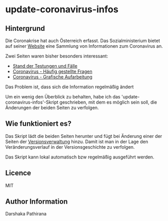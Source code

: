# update-coronavirus-infos

## Hintergrund

Die Coronakrise hat auch Österreich erfasst. Das Sozialministerium bietet auf seiner [Website](https://www.sozialministerium.at/Informationen-zum-Coronavirus.html) eine Sammlung von Informationen zum Coronavirus an.

Zwei Seiten waren bisher besonders interessant:

* [Stand der Testungen und Fälle](https://www.sozialministerium.at/Informationen-zum-Coronavirus/Neuartiges-Coronavirus-(2019-nCov).html)
* [Coronavirus - Häufig gestellte Fragen](https://www.sozialministerium.at/Informationen-zum-Coronavirus/Coronavirus---Haeufig-gestellte-Fragen.html)
* [Coronavirus - Grafische Aufarbeitung](https://coronavirus.datenfakten.at/)

Das Problem ist, dass sich die Information regelmäßig ändert

Um ein wenig den Überblick zu behalten, habe ich das 'update-coronavirus-infos'-Skript geschrieben, mit dem es möglich sein soll, die Änderungen der beiden Seiten zu verfolgen.

## Wie funktioniert es?

Das Skript lädt die beiden Seiten herunter und fügt bei Änderung einer der Seiten der [Versionsverwaltung](https://de.wikipedia.org/wiki/Versionsverwaltung) hinzu.
Damit ist man in der Lage den Veränderungsverlauf in der Versionsgeschichte zu verfolgen.

Das Skript kann lokal automatisch bzw regelmäßig ausgeführt werden.

## Licence

MIT

## Author Information

Darshaka Pathirana
